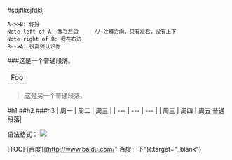 #sdjflksjfdklj


```sequence
A->>B: 你好
Note left of A: 我在左边     // 注释方向，只有左右，没有上下
Note right of B: 我在右边
B-->A: 很高兴认识你
```

###这是一个普通段落。

<table>
    <tr>
        <td>Foo</td>
    </tr>
</table>

>这是另一个普通段落。

#h1
##h2
###h3
| 周一 | 周二 | 周三 |
| --- | --- | --- |
 | 周三 | 周四 | 周五 普通段落|

 语法格式： ![](D:\workspace\2019\StarlingX\SM\service_domain_neighbors_fsm) 

 [TOC]
 [百度1](http://www.baidu.com/" 百度一下"){:target="_blank"}   
